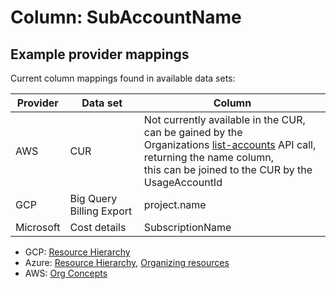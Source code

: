 # Column: SubAccountName

## Example provider mappings


Current column mappings found in available data sets:

| Provider  | Data set                 | Column                                                    |
|-----------|--------------------------|-----------------------------------------------------------|
| AWS       | CUR                      | Not currently available in the CUR, can be gained by the <br> Organizations [list-accounts](https://docs.aws.amazon.com/cli/latest/reference/organizations/list-accounts.html) API call, returning the name column,<br> this can be joined to the CUR by the UsageAccountId |
| GCP       | Big Query Billing Export | project.name                                              |
| Microsoft | Cost details             | SubscriptionName                                          |

- GCP: [Resource Hierarchy](https://cloud.google.com/resource-manager/docs/cloud-platform-resource-hierarchy#resource-hierarchy-detail) 
- Azure: [Resource Hierarchy](https://learn.microsoft.com/en-us/azure/governance/management-groups/overview), [Organizing resources](https://learn.microsoft.com/en-us/azure/cost-management-billing/manage/view-all-accounts)
- AWS: [Org Concepts](https://docs.aws.amazon.com/organizations/latest/userguide/orgs_getting-started_concepts.html)
